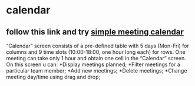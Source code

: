 # calendar 
## follow this link and try [simple meeting calendar](https://nataliakoshevaya.github.io/calendar/dist/calendar.html)

“Calendar” screen consists of a pre-defined table with 5 days (Mon-Fri) for columns and 9 time slots (10:00-18:00, one hour long each) for rows. One meeting can take only 1 hour and obtain one cell in the “Calendar” screen. 
On this screen u can: 
 *Display meetings planned;
 *Filter meetings for a particular team member;
 *Add new meetings;
 *Delete meetings;
 *Change meeting day/time using drag and drop;
